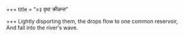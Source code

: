 +++
title = "०३ वृथा क्रीळन्त"

+++
Lightly disporting them, the drops flow to one common reservoir,  
     And fall into the river's wave.